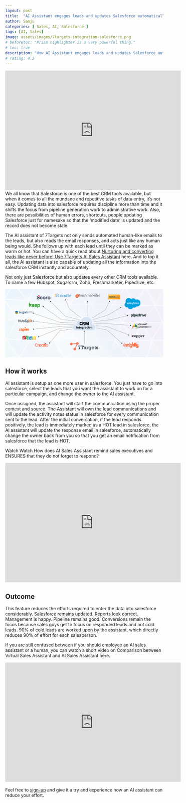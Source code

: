 ```yaml
---
layout: post
title:  "AI Assistant engages leads and updates Salesforce automatically"
author: Sanju
categories: [ Sales, AI, Salesforce ]
tags: [AI, Sales]
image: assets/images/7targets-integration-salesforce.png
# beforetoc: "Prism highlighter is a very powerful thing."
# toc: true
description: "How AI Assistant engages leads and updates Salesforce automatically and its advantages."
# rating: 4.5
---
```

<div class="video-container">
    <iframe src="https://www.youtube.com/embed/OJUD5ufvHkQ" height="380" width="560" 
    allow="autoplay; encrypted-media"
    frameborder="0">
    </iframe>
</div>
We all know that Salesforce is one of the best CRM tools available, but when it comes to all the mundane and repetitive tasks of data entry, it’s not easy. Updating data into salesforce requires discipline more than time and it shifts the focus from pipeline generation work to administrative work. Also, there are possibilities of human errors, shortcuts, people updating Salesforce just for namesake so that the ‘modified date’ is updated and the record does not become stale.

The AI assistant of 7Targets not only sends automated human-like emails to the leads, but also reads the email responses, and acts just like any human being would. She follows up with each lead until they can be marked as warm or hot. You can have a quick read about [Nurturing and converting leads like never before! Use 7Targets AI Sales Assistant](https://blog.7targets.ai/nurturing-and-converting-leads-like-never-before-use-7targets-ai-sales-assistant/) here. And to top it all, the AI assistant is also capable of updating all the information into the salesforce CRM instantly and accurately.

Not only just Salesforce but also updates every other CRM tools available. To name a few Hubspot, Sugarcrm, Zoho, Freshmarketer, Pipedrive, etc.

![image](../assets/images/7targets-all-integrations.png)

## How it works
AI assistant is setup as one more user in salesforce. You just have to go into salesforce, select the leads that you want the assistant to work on for a particular campaign, and change the owner to the AI assistant.

Once assigned, the assistant will start the communication using the proper context and source. The Assistant will own the lead communications and will update the activity notes status in salesforce for every communication sent to the lead. After the initial conversation, if the lead responds positively, the lead is immediately marked as a HOT lead in salesforce, the AI assistant will update the response email in salesforce, automatically change the owner back from you so that you get an email notification from salesforce that the lead is HOT.

Watch Watch How does AI Sales Assistant remind sales executives and ENSURES that they do not forget to respond? 

<div class="video-container">
    <iframe src="https://www.youtube.com/embed/bkjCyfOkfgc" height="380" width="560" 
    allow="autoplay; encrypted-media"
    frameborder="0">
    </iframe>
</div>

## Outcome
This feature reduces the efforts required to enter the data into salesforce considerably. Salesforce remains updated. Reports look correct. Management is happy. Pipeline remains good. Conversions remain the focus because sales guys get to focus on responded leads and not cold leads. 90% of cold leads are worked upon by the assistant, which directly reduces 90% of effort for each salesperson. 

If you are still confused between if you should employee an AI sales assistant or a human, you can watch a short video on Comparison between Virtual Sales Assistant and AI Sales Assistant here.

<div class="video-container">
    <iframe src="https://www.youtube.com/embed/jlJON5LTUas" height="380" width="560" 
    allow="autoplay; encrypted-media"
    frameborder="0">
    </iframe>
</div>

Feel free to [sign-up](https://7targets.ai/sign-up.html?utm_medium=AI-assist-as-SF-user&utm_source=7tsblogs) and give it a try and experience how an AI assistant can reduce your effort.